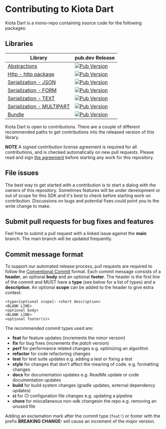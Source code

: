 ﻿# Contributing to Kiota Dart

Kiota Dart is a mono-repo containing source code for the following packages:

## Libraries

| Library                                                                                   | pub.dev Release                                                                                                                                                                 |
|-------------------------------------------------------------------------------------------|---------------------------------------------------------------------------------------------------------------------------------------------------------------------------------|
| [Abstractions](./packages/microsoft_kiota_abstractions/README.md)                         | [![Pub Version](https://img.shields.io/pub/v/microsoft_kiota_abstractions?logo=dart&label=Latest)](https://pub.dev/packages/microsoft_kiota_abstractions)                       |
| [Http - http package](./packages/microsoft_kiota_http/README.md)                          | [![Pub Version](https://img.shields.io/pub/v/microsoft_kiota_http?logo=dart&label=Latest)](https://pub.dev/packages/microsoft_kiota_http)                                       |
| [Serialization - JSON](./packages/microsoft_kiota_serialization_json/README.md)           | [![Pub Version](https://img.shields.io/pub/v/microsoft_kiota_serialization_json?logo=dart&label=Latest)](https://pub.dev/packages/microsoft_kiota_serialization_json)           |
| [Serialization - FORM](./packages/microsoft_kiota_serialization_form/README.md)           | [![Pub Version](https://img.shields.io/pub/v/microsoft_kiota_serialization_form?logo=dart&label=Latest)](https://pub.dev/packages/microsoft_kiota_serialization_form)           |
| [Serialization - TEXT](./packages/microsoft_kiota_serialization_text/README.md)           | [![Pub Version](https://img.shields.io/pub/v/microsoft_kiota_serialization_text?logo=dart&label=Latest)](https://pub.dev/packages/microsoft_kiota_serialization_text)           |
| [Serialization - MULTIPART](./packages/microsoft_kiota_serialization_multipart/README.md) | [![Pub Version](https://img.shields.io/pub/v/microsoft_kiota_serialization_multipart?logo=dart&label=Latest)](https://pub.dev/packages/microsoft_kiota_serialization_multipart) |
| [Bundle](./packages/microsoft_kiota_bundle/README.md)                                     | [![Pub Version](https://img.shields.io/pub/v/microsoft_kiota_bundle?logo=dart&label=Latest)](https://pub.dev/packages/microsoft_kiota_bundle)                                   |

Kiota Dart is open to contributions. There are a couple of different recommended paths to get contributions into the released version of this library.

__NOTE__ A signed contribution license agreement is required for all contributions, and is checked automatically on new pull requests. Please read and sign [the agreement](https://cla.microsoft.com/) before starting any work for this repository.

## File issues

The best way to get started with a contribution is to start a dialog with the owners of this repository. Sometimes features will be under development or out of scope for this SDK and it's best to check before starting work on contribution. Discussions on bugs and potential fixes could point you to the write change to make.

## Submit pull requests for bug fixes and features

Feel free to submit a pull request with a linked issue against the __main__ branch.  The main branch will be updated frequently.

## Commit message format

To support our automated release process, pull requests are required to follow the [Conventional Commit](https://www.conventionalcommits.org/en/v1.0.0/)
format.
Each commit message consists of a __header__, an optional __body__ and an optional __footer__. The header is the first line of the commit and
MUST have a __type__ (see below for a list of types) and a __description__. An optional __scope__ can be added to the header to give extra context.

```
<type>[optional scope]: <short description>
<BLANK LINE>
<optional body>
<BLANK LINE>
<optional footer(s)>
```

The recommended commit types used are:

- __feat__ for feature updates (increments the _minor_ version)
- __fix__ for bug fixes (increments the _patch_ version)
- __perf__ for performance related changes e.g. optimizing an algorithm
- __refactor__ for code refactoring changes
- __test__ for test suite updates e.g. adding a test or fixing a test
- __style__ for changes that don't affect the meaning of code. e.g. formatting changes
- __docs__ for documentation updates e.g. ReadMe update or code documentation updates
- __build__ for build system changes (gradle updates, external dependency updates)
- __ci__ for CI configuration file changes e.g. updating a pipeline
- __chore__ for miscallaneous non-sdk changesin the repo e.g. removing an unused file

Adding an exclamation mark after the commit type (`feat!`) or footer with the prefix __BREAKING CHANGE:__ will cause an increment of the _major_ version.
